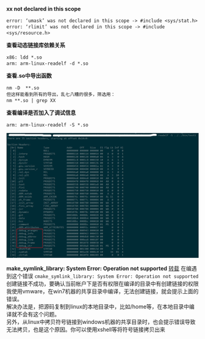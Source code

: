 **xx not declared in this scope**
    
    error: ‘umask’ was not declared in this scope -> #include <sys/stat.h>
    error: ‘rlimit’ was not declared in this scope -> #include <sys/resource.h>

**查看动态链接库依赖关系**

    x86: ldd *.so
    arm: arm-linux-readelf -d *.so

**查看.so中导出函数**

    nm -D  **.so  
    但这样能看到所有的导出，乱七八糟的很多，筛选用：  
    nm **.so | grep XX

**查看编译是否加入了调试信息**

    arm: arm-linux-readelf -S *.so
![](img/编译1.png)

**make_symlink_library: System Error: Operation not supported**
[转载](http://blog.csdn.net/aflyeaglenku/article/details/50697219)
在编遇到这个错误
`cmake_symlink_library: System Error: Operation not supported`
创建链接不成功，要确认当前帐户下是否有权限在编译的目录中有创建链接的权限  
我使用vmware，在win7机器的共享目录中编译，无法创建链接，就会提示上面的错误。  
解决办法是，把源码复制到linux的本地目录中，比如/home等，在本地目录中编译就不会有这个问题。  
另外，从linux中拷贝符号链接到windows机器的共享目录时，也会提示错误导致无法拷贝，也是这个原因。你可以使用xshell等将符号链接拷贝出来
